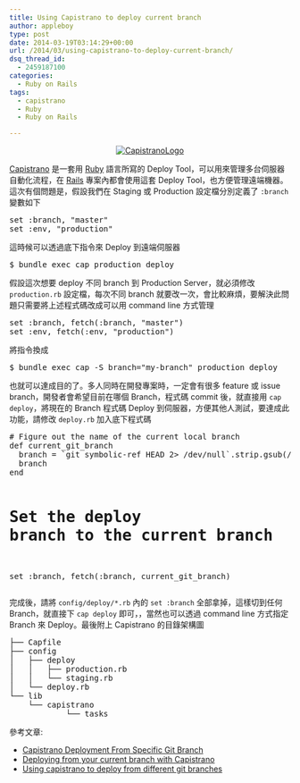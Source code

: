 ```yaml
---
title: Using Capistrano to deploy current branch
author: appleboy
type: post
date: 2014-03-19T03:14:29+00:00
url: /2014/03/using-capistrano-to-deploy-current-branch/
dsq_thread_id:
  - 2459187100
categories:
  - Ruby on Rails
tags:
  - capistrano
  - Ruby
  - Ruby on Rails

---
```

<div style="margin:0 auto; text-align:center">
  <a href="https://www.flickr.com/photos/appleboy/13256445484/" title="CapistranoLogo by appleboy46, on Flickr"><img src="https://i2.wp.com/farm4.staticflickr.com/3756/13256445484_d0ca222f48.jpg?resize=500%2C125&#038;ssl=1" alt="CapistranoLogo" data-recalc-dims="1" /></a>
</div>

[Capistrano][1] 是一套用 [Ruby][2] 語言所寫的 Deploy Tool，可以用來管理多台伺服器自動化流程，在 [Rails][3] 專案內都會使用這套 Deploy Tool，也方便管理遠端機器。這次有個問題是，假設我們在 Staging 或 Production 設定檔分別定義了 `:branch` 變數如下

<div>
  <pre class="brush: ruby; title: ; notranslate" title="">set :branch, "master"
set :env, "production"</pre>
</div>

<!--more-->

這時候可以透過底下指令來 Deploy 到遠端伺服器

<div>
  <pre class="brush: bash; title: ; notranslate" title="">$ bundle exec cap production deploy</pre>
</div>

假設這次想要 deploy 不同 branch 到 Production Server，就必須修改 `production.rb` 設定檔，每次不同 branch 就要改一次，會比較麻煩，要解決此問題只需要將上述程式碼改成可以用 command line 方式管理

<div>
  <pre class="brush: ruby; title: ; notranslate" title="">set :branch, fetch(:branch, "master")
set :env, fetch(:env, "production")</pre>
</div>

將指令換成

<div>
  <pre class="brush: bash; title: ; notranslate" title="">$ bundle exec cap -S branch="my-branch" production deploy</pre>
</div>

也就可以達成目的了。多人同時在開發專案時，一定會有很多 feature 或 issue branch，開發者會希望目前在哪個 Branch，程式碼 commit 後，就直接用 `cap deploy`，將現在的 Branch 程式碼 Deploy 到伺服器，方便其他人測試，要達成此功能，請修改 `deploy.rb` 加入底下程式碼

<div>
  <pre class="brush: ruby; title: ; notranslate" title=""># Figure out the name of the current local branch
def current_git_branch
  branch = `git symbolic-ref HEAD 2> /dev/null`.strip.gsub(/^refs\/heads\//, '')
  branch
end

# Set the deploy branch to the current branch
set :branch, fetch(:branch, current_git_branch)</pre>
</div>

完成後，請將 `config/deploy/*.rb` 內的 `set :branch` 全部拿掉，這樣切到任何 Branch，就直接下 `cap deploy` 即可，，當然也可以透過 command line 方式指定 Branch 來 Deploy。最後附上 Capistrano 的目錄架構圖

<div>
  <pre class="brush: bash; title: ; notranslate" title="">├── Capfile
├── config
│   ├── deploy
│   │   ├── production.rb
│   │   └── staging.rb
│   └── deploy.rb
└── lib
    └── capistrano
            └── tasks</pre>
</div>

參考文章:

  * [Capistrano Deployment From Specific Git Branch][4]
  * [Deploying from your current branch with Capistrano][5]
  * [Using capistrano to deploy from different git branches][6]

 [1]: http://capistranorb.com/
 [2]: https://www.ruby-lang.org/en/
 [3]: http://rubyonrails.org/
 [4]: http://wintersolutions.de/de/blog/capistrano-deployment-from-specific-git-branch
 [5]: http://www.codeography.com/2010/12/09/deploying-from-your-current-branch-with-capistrano.html
 [6]: http://stackoverflow.com/questions/1524204/using-capistrano-to-deploy-from-different-git-branches